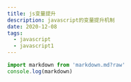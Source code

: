 ```yaml
---
title: js变量提升
description: javascript的变量提升机制
date: 2020-12-08
tags:
  - javascript
  - javascript1
---
```

  

~~~js
import markdown from 'markdown.md?raw'
console.log(markdown)

~~~